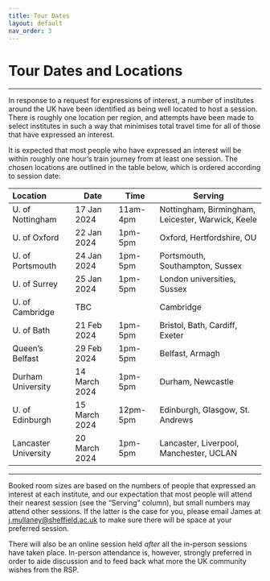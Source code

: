 ```yaml
---
title: Tour Dates
layout: default
nav_order: 3
---
```


# Tour Dates and Locations

---

In response to a request for expressions of interest, a number of institutes around the UK have been identified as being well located to host a session. There is roughly one location per region, and attempts have been made to select institutes in such a way that minimises total travel time for all of those that have expressed an interest.

It is expected that most people who have expressed an interest will be within roughly one hour’s train journey from at least one session. The chosen locations are outlined in the table below, which is ordered according to session date:

| Location | Date | Time | Serving |
|:---------|------|------|---------|
|U. of Nottingham|17 Jan 2024|11am-4pm|Nottingham, Birmingham, Leicester, Warwick, Keele|
|U. of Oxford|22 Jan 2024|1pm-5pm|Oxford, Hertfordshire, OU|
|U. of Portsmouth|24 Jan 2024|1pm-5pm|Portsmouth, Southampton, Sussex|
|U. of Surrey|25 Jan 2024|1pm-5pm|London universities, Sussex|
|U. of Cambridge|TBC| |Cambridge|
|U. of Bath|21 Feb 2024|1pm-5pm|Bristol, Bath, Cardiff, Exeter|
|Queen’s Belfast|29 Feb 2024|1pm-5pm|Belfast, Armagh|
|Durham University|14 March 2024|1pm-5pm|Durham, Newcastle|
|U. of Edinburgh|15 March 2024|12pm-5pm|Edinburgh, Glasgow, St. Andrews|
|Lancaster University|20 March 2024|1pm-5pm|Lancaster, Liverpool, Manchester, UCLAN|

---

Booked room sizes are based on the numbers of people that expressed an interest at each institute, and our expectation that most people will attend their nearest session (see the “Serving” column), but small numbers may attend other sessions. If the latter is the case for you, please email James at j.mullaney@sheffield.ac.uk to make sure there will be space at your preferred session.

There will also be an online session held _after_ all the in-person sessions have taken place. In-person attendance is, however, strongly preferred in order to aide discussion and to feed back what more the UK community wishes from the RSP.